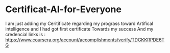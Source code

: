 # Certificat-AI-for-Everyone
I am just adding my Ceritificate regarding my prograss toward Artifical intelligence and I had got first certificate Towards my success And my credencial links  is : 
https://www.coursera.org/account/accomplishments/verify/TDGKKRPDE6TG
